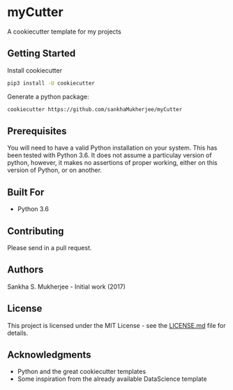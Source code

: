 # myCutter

A cookiecutter template for my projects

## Getting Started

Install cookiecutter

```bash
pip3 install -U cookiecutter
```

Generate a python package:

```bash
cookiecutter https://github.com/sankhaMukherjee/myCutter
```

## Prerequisites

You will need to have a valid Python installation on your system. This has been tested with Python 3.6. It does not assume a particulay version of python, however, it makes no assertions of proper working, either on this version of Python, or on another. 

## Built For

 - Python 3.6

## Contributing

Please send in a pull request.

## Authors

Sankha S. Mukherjee - Initial work (2017)

## License

This project is licensed under the MIT License - see the [LICENSE.md](LICENSE.md) file for details.

## Acknowledgments

 - Python and the great cookiecutter templates
 - Some inspiration from the already available DataScience template

 